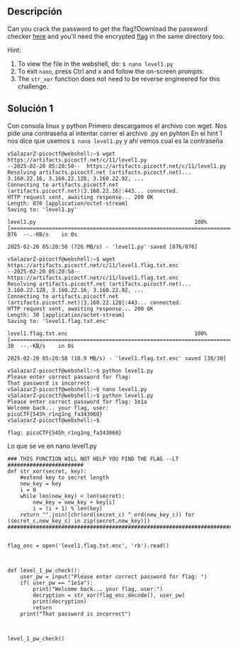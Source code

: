 ## Descripción 
Can you crack the password to get the flag?Download the password checker [here](https://artifacts.picoctf.net/c/11/level1.py) and you'll need the encrypted [flag](https://artifacts.picoctf.net/c/11/level1.flag.txt.enc) in the same directory too.

Hint:
1. To view the file in the webshell, do: `$ nano level1.py`
2. To exit `nano`, press Ctrl and x and follow the on-screen prompts.
3. The `str_xor` function does not need to be reverse engineered for this challenge.
## Solución 1

Con consola linux y python
Primero descargamos el archivo con wget.
Nos pide una contraseña al intentar correr el archivo .py en pyhton
En el hint 1 nos dice que usemos `$ nano level1.py` 
y ahí vemos cual es la contraseña

```
vSalazarZ-picoctf@webshell:~$ wget https://artifacts.picoctf.net/c/11/level1.py
--2025-02-20 05:20:50--  https://artifacts.picoctf.net/c/11/level1.py
Resolving artifacts.picoctf.net (artifacts.picoctf.net)... 3.160.22.16, 3.160.22.128, 3.160.22.92, ...
Connecting to artifacts.picoctf.net (artifacts.picoctf.net)|3.160.22.16|:443... connected.
HTTP request sent, awaiting response... 200 OK
Length: 876 [application/octet-stream]
Saving to: 'level1.py'

level1.py                                                  100%[=======================================================================================================================================>]     876  --.-KB/s    in 0s      

2025-02-20 05:20:50 (726 MB/s) - 'level1.py' saved [876/876]

vSalazarZ-picoctf@webshell:~$ wget https://artifacts.picoctf.net/c/11/level1.flag.txt.enc
--2025-02-20 05:20:58--  https://artifacts.picoctf.net/c/11/level1.flag.txt.enc
Resolving artifacts.picoctf.net (artifacts.picoctf.net)... 3.160.22.128, 3.160.22.16, 3.160.22.92, ...
Connecting to artifacts.picoctf.net (artifacts.picoctf.net)|3.160.22.128|:443... connected.
HTTP request sent, awaiting response... 200 OK
Length: 30 [application/octet-stream]
Saving to: 'level1.flag.txt.enc'

level1.flag.txt.enc                                        100%[=======================================================================================================================================>]      30  --.-KB/s    in 0s      

2025-02-20 05:20:58 (18.9 MB/s) - 'level1.flag.txt.enc' saved [30/30]

vSalazarZ-picoctf@webshell:~$ python level1.py
Please enter correct password for flag: 
That password is incorrect
vSalazarZ-picoctf@webshell:~$ nano level1.py
vSalazarZ-picoctf@webshell:~$ python level1.py
Please enter correct password for flag: 1e1a
Welcome back... your flag, user:
picoCTF{545h_r1ng1ng_fa343060}
vSalazarZ-picoctf@webshell:~$ 

flag: picoCTF{545h_r1ng1ng_fa343060}
```

 Lo que se ve en nano level1.py 
 
```
### THIS FUNCTION WILL NOT HELP YOU FIND THE FLAG --LT ########################
def str_xor(secret, key):
    #extend key to secret length
    new_key = key
    i = 0
    while len(new_key) < len(secret):
        new_key = new_key + key[i]
        i = (i + 1) % len(key)        
    return "".join([chr(ord(secret_c) ^ ord(new_key_c)) for (secret_c,new_key_c) in zip(secret,new_key)])
###############################################################################


flag_enc = open('level1.flag.txt.enc', 'rb').read()



def level_1_pw_check():
    user_pw = input("Please enter correct password for flag: ")
    if( user_pw == "1e1a"):
        print("Welcome back... your flag, user:")
        decryption = str_xor(flag_enc.decode(), user_pw)
        print(decryption)
        return
    print("That password is incorrect")



level_1_pw_check()
```
